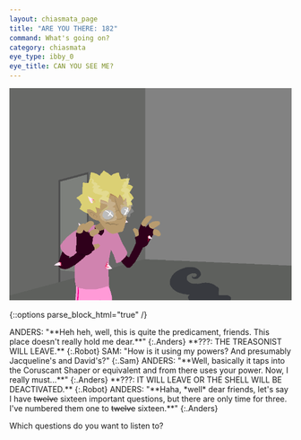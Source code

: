 ```yaml
---
layout: chiasmata_page
title: "ARE YOU THERE: 182"
command: What's going on?
category: chiasmata
eye_type: ibby_0
eye_title: CAN YOU SEE ME?
---
```


![182](/chiasmata/images/narrative/181.png)

{::options parse_block_html="true" /}
<div class="dialogue">
ANDERS: "<span class="system">**Heh heh, well, this is quite the predicament, friends. This place doesn't really hold me dear.**</span>" 
{:.Anders}
**???: THE TREASONIST WILL LEAVE.** 
{:.Robot}
SAM: "How is it using my powers? And presumably Jacqueline's and David's?" 
{:.Sam}
ANDERS: "<span class="system">**Well, basically it taps into the Coruscant Shaper or equivalent and from there uses your power. Now, I really must...**</span>" 
{:.Anders}
**???: IT WILL LEAVE OR THE SHELL WILL BE DEACTIVATED.** 
{:.Robot}
ANDERS: "<span class="system">**Haha, *well* dear friends, let's say I have <s>twelve</s> sixteen important questions, but there are only time for three. I've numbered them one to <s>twelve</s> sixteen.**</span>" 
{:.Anders}
</div>

Which questions do you want to listen to?